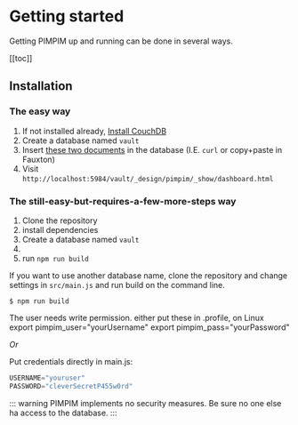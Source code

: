 # Getting started

Getting PIMPIM up and running can be done in several ways.

[[toc]]

## Installation

### The easy way

1. If not installed already, [Install CouchDB](https://docs.couchdb.org/en/latest/install/index.html)
2. Create a database named `vault`
3. Insert [these two documents](https://github.com/lybekk/pimpim/tree/master/dist/easy_upload) in the database (I.E. `curl` or copy+paste in Fauxton)
4. Visit `http://localhost:5984/vault/_design/pimpim/_show/dashboard.html`

### The still-easy-but-requires-a-few-more-steps way

1. Clone the repository
2. install dependencies
3. Create a database named `vault`
4. 
5. run `npm run build`

If you want to use another database name, clone the repository and change settings in `src/main.js` and run build on the command line.

```Shell
$ npm run build
```

The user needs write permission.
either put these in .profile, on Linux
export pimpim_user="yourUsername"
export pimpim_pass="yourPassword"

*Or*

Put credentials directly in main.js:

```Javascript
USERNAME="youruser"
PASSWORD="cleverSecretP455w0rd"
```


::: warning
PIMPIM implements no security measures. Be sure no one else ha access to the database.
:::
